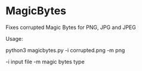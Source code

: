 # MagicBytes
Fixes corrupted Magic Bytes for PNG, JPG and JPEG

Usage:

python3 magicbytes.py -i corrupted.png -m png

-i input file
-m magic bytes type
